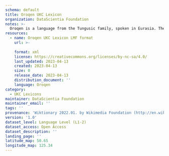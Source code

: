 ```yaml
---
schema: default
title: Oroqen UKC Lexicon
organization: DataScientia Foundation
notes: >-
  Oroqen is a language from the Tungusic family, spoken in Eurasia. The UKC Lexicon of Oroqen is represented as a lexico-semantic network. It consists of words, word senses, synsets, as well as sense-level and synset-level relationships.
resources:
  - name: Oroqen UKC Lexicon LMF format
    url: >-
      
    format: xml
    license: https://creativecommons.org/licenses/by-nc-sa/4.0/
    last_updated: 2023-04-13
    created: 2023-04-13
    size: 0
    release_date: 2023-04-13
    distribution_document: ''
    language: Oroqen
category:
  - UKC Lexicons
maintainer: DataScientia Foundation
maintainer_email: ''
tags: ''
provenance: 'Wiktionary 2022.01. by Wikimedia Foundation (http://en.wiktionary.org); Princeton WordNet 2.1 by Princeton University (https://wordnet.princeton.edu)'
version: '1.0'
dataset_level: Language Level (L1-2)
dataset_access: Open Access
dataset_description: ''
landing_page: ''
latitude_map: 50.65
longitude_map: 125.34
---
```

